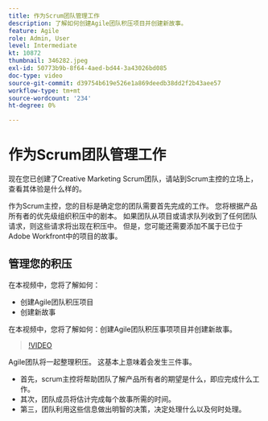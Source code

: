 ```yaml
---
title: 作为Scrum团队管理工作
description: 了解如何创建Agile团队积压项目并创建新故事。
feature: Agile
role: Admin, User
level: Intermediate
kt: 10872
thumbnail: 346282.jpeg
exl-id: 50773b9b-8f64-4aed-bd44-3a43026bd085
doc-type: video
source-git-commit: d39754b619e526e1a869deedb38dd2f2b43aee57
workflow-type: tm+mt
source-wordcount: '234'
ht-degree: 0%

---
```


# 作为Scrum团队管理工作

现在您已创建了Creative Marketing Scrum团队，请站到Scrum主控的立场上，查看其体验是什么样的。

作为Scrum主控，您的目标是确定您的团队需要首先完成的工作。 您将根据产品所有者的优先级组织积压中的剧本。 如果团队从项目或请求队列收到了任何团队请求，则这些请求将出现在积压中。 但是，您可能还需要添加不属于已位于Adobe Workfront中的项目的故事。

## 管理您的积压

在本视频中，您将了解如何：

- 创建Agile团队积压项目
- 创建新故事

在本视频中，您将了解如何：创建Agile团队积压事项项目并创建新故事。

>[!VIDEO](https://video.tv.adobe.com/v/346282/?quality=12&learn=on)

Agile团队将一起整理积压。 这基本上意味着会发生三件事。

- 首先，scrum主控将帮助团队了解产品所有者的期望是什么，即应完成什么工作。
- 其次，团队成员将估计完成每个故事所需的时间。
- 第三，团队利用这些信息做出明智的决策，决定处理什么以及何时处理。
